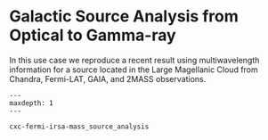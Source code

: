 # Galactic Source Analysis from Optical to Gamma-ray

In this use case we reproduce a recent result using multiwavelength information for a source located in the Large Magellanic Cloud from Chandra, Fermi-LAT, GAIA, and 2MASS observations. 



```{toctree}
---
maxdepth: 1
---

cxc-fermi-irsa-mass_source_analysis

```
